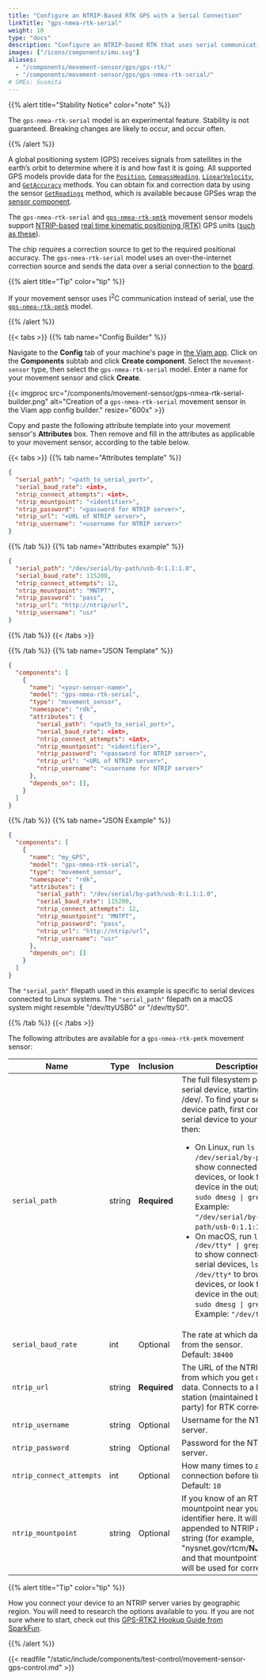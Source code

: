 ```yaml
---
title: "Configure an NTRIP-Based RTK GPS with a Serial Connection"
linkTitle: "gps-nmea-rtk-serial"
weight: 10
type: "docs"
description: "Configure an NTRIP-based RTK that uses serial communication."
images: ["/icons/components/imu.svg"]
aliases:
  - "/components/movement-sensor/gps/gps-rtk/"
  - "/components/movement-sensor/gps/gps-nmea-rtk-serial/"
# SMEs: Susmita
---
```


{{% alert title="Stability Notice" color="note" %}}

The `gps-nmea-rtk-serial` model is an experimental feature.
Stability is not guaranteed.
Breaking changes are likely to occur, and occur often.

{{% /alert %}}

A global positioning system (GPS) receives signals from satellites in the earth’s orbit to determine where it is and how fast it is going.
All supported GPS models provide data for the [`Position`](/components/movement-sensor/#position), [`CompassHeading`](/components/movement-sensor/#compassheading), [`LinearVelocity`](/components/movement-sensor/#linearvelocity), and [`GetAccuracy`](/components/movement-sensor/#getaccuracy) methods.
You can obtain fix and correction data by using the sensor [`GetReadings`](/components/sensor/#getreadings) method, which is available because GPSes wrap the [sensor component](/components/sensor/).

The `gps-nmea-rtk-serial` and [`gps-nmea-rtk-pmtk`](../gps-nmea-rtk-pmtk/) movement sensor models support [NTRIP-based](https://en.wikipedia.org/wiki/Networked_Transport_of_RTCM_via_Internet_Protocol) [real time kinematic positioning (RTK)](https://en.wikipedia.org/wiki/Real-time_kinematic_positioning) GPS units ([such as these](https://www.sparkfun.com/rtk)).

The chip requires a correction source to get to the required positional accuracy.
The `gps-nmea-rtk-serial` model uses an over-the-internet correction source and sends the data over a serial connection to the [board](/components/board/).

{{% alert title="Tip" color="tip" %}}

If your movement sensor uses I<sup>2</sup>C communication instead of serial, use the [`gps-nmea-rtk-pmtk`](../gps-nmea-rtk-pmtk/) model.

{{% /alert %}}

{{< tabs >}}
{{% tab name="Config Builder" %}}

Navigate to the **Config** tab of your machine's page in [the Viam app](https://app.viam.com).
Click on the **Components** subtab and click **Create component**.
Select the `movement-sensor` type, then select the `gps-nmea-rtk-serial` model.
Enter a name for your movement sensor and click **Create**.

{{< imgproc src="/components/movement-sensor/gps-nmea-rtk-serial-builder.png" alt="Creation of a `gps-nmea-rtk-serial` movement sensor in the Viam app config builder." resize="600x" >}}

Copy and paste the following attribute template into your movement sensor's **Attributes** box.
Then remove and fill in the attributes as applicable to your movement sensor, according to the table below.

{{< tabs >}}
{{% tab name="Attributes template" %}}

```json {class="line-numbers linkable-line-numbers"}
{
  "serial_path": "<path_to_serial_port>",
  "serial_baud_rate": <int>,
  "ntrip_connect_attempts": <int>,
  "ntrip_mountpoint": "<identifier>",
  "ntrip_password": "<password for NTRIP server>",
  "ntrip_url": "<URL of NTRIP server>",
  "ntrip_username": "<username for NTRIP server>"
}
```

{{% /tab %}}
{{% tab name="Attributes example" %}}

```json {class="line-numbers linkable-line-numbers"}
{
  "serial_path": "/dev/serial/by-path/usb-0:1.1:1.0",
  "serial_baud_rate": 115200,
  "ntrip_connect_attempts": 12,
  "ntrip_mountpoint": "MNTPT",
  "ntrip_password": "pass",
  "ntrip_url": "http://ntrip/url",
  "ntrip_username": "usr"
}
```

{{% /tab %}}
{{< /tabs >}}

{{% /tab %}}
{{% tab name="JSON Template" %}}

```json {class="line-numbers linkable-line-numbers"}
{
  "components": [
    {
      "name": "<your-sensor-name>",
      "model": "gps-nmea-rtk-serial",
      "type": "movement_sensor",
      "namespace": "rdk",
      "attributes": {
        "serial_path": "<path_to_serial_port>",
        "serial_baud_rate": <int>,
        "ntrip_connect_attempts": <int>,
        "ntrip_mountpoint": "<identifier>",
        "ntrip_password": "<password for NTRIP server>",
        "ntrip_url": "<URL of NTRIP server>",
        "ntrip_username": "<username for NTRIP server>"
      },
      "depends_on": [],
    }
  ]
}
```

{{% /tab %}}
{{% tab name="JSON Example" %}}

```json {class="line-numbers linkable-line-numbers"}
{
  "components": [
    {
      "name": "my_GPS",
      "model": "gps-nmea-rtk-serial",
      "type": "movement_sensor",
      "namespace": "rdk",
      "attributes": {
        "serial_path": "/dev/serial/by-path/usb-0:1.1:1.0",
        "serial_baud_rate": 115200,
        "ntrip_connect_attempts": 12,
        "ntrip_mountpoint": "MNTPT",
        "ntrip_password": "pass",
        "ntrip_url": "http://ntrip/url",
        "ntrip_username": "usr"
      },
      "depends_on": []
    }
  ]
}
```

The `"serial_path"` filepath used in this example is specific to serial devices connected to Linux systems.
The `"serial_path"` filepath on a macOS system might resemble <file>"/dev/ttyUSB0"</file> or <file>"/dev/ttyS0"</file>.

{{% /tab %}}
{{< /tabs >}}

The following attributes are available for a `gps-nmea-rtk-pmtk` movement sensor:

<!-- prettier-ignore -->
| Name                     | Type   | Inclusion    | Description |
| ------------------------ | ------ | ------------ | ---------------- |
| `serial_path`            | string | **Required** | The full filesystem path to the serial device, starting with <file>/dev/</file>. To find your serial device path, first connect the serial device to your machine, then:<ul><li>On Linux, run <code>ls /dev/serial/by-path/\*</code> to show connected serial devices, or look for your device in the output of <code>sudo dmesg \| grep tty</code>. Example: <code>"/dev/serial/by-path/usb-0:1.1:1.0"</code>.</li><li>On macOS, run <code>ls /dev/tty\* \| grep -i usb</code> to show connected USB serial devices, <code>ls /dev/tty\*</code> to browse all devices, or look for your device in the output of <code>sudo dmesg \| grep tty</code>. Example: <code>"/dev/ttyS0"</code>.</li></ul> |
| `serial_baud_rate`       | int    | Optional     | The rate at which data is sent from the sensor. <br> Default: `38400` |
| `ntrip_url`              | string | **Required** | The URL of the NTRIP server from which you get correction data. Connects to a base station (maintained by a third party) for RTK corrections. |
| `ntrip_username`         | string | Optional     | Username for the NTRIP server. |
| `ntrip_password`         | string | Optional     | Password for the NTRIP server. |
| `ntrip_connect_attempts` | int    | Optional     | How many times to attempt connection before timing out. <br> Default: `10` |
| `ntrip_mountpoint`       | string | Optional     | If you know of an RTK mountpoint near you, write its identifier here. It will be appended to NTRIP address string (for example, "nysnet.gov/rtcm/**NJMTPT1**") and that mountpoint's data will be used for corrections. |

{{% alert title="Tip" color="tip" %}}

How you connect your device to an NTRIP server varies by geographic region.
You will need to research the options available to you.
If you are not sure where to start, check out this [GPS-RTK2 Hookup Guide from SparkFun](https://learn.sparkfun.com/tutorials/gps-rtk2-hookup-guide/connecting-the-zed-f9p-to-a-correction-source).

{{% /alert %}}

{{< readfile "/static/include/components/test-control/movement-sensor-gps-control.md" >}}
